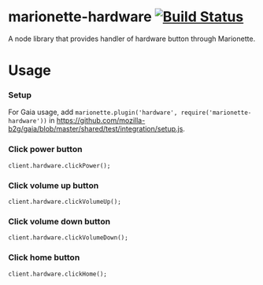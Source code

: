 # marionette-hardware [![Build Status](https://travis-ci.org/evanxd/marionette-hardware.svg)](https://travis-ci.org/evanxd/marionette-hardware)

A node library that provides handler of hardware button through Marionette.

# Usage

### Setup
For Gaia usage, add `marionette.plugin('hardware', require('marionette-hardware'))`
in https://github.com/mozilla-b2g/gaia/blob/master/shared/test/integration/setup.js.

### Click power button
```
client.hardware.clickPower();
```

### Click volume up button
```
client.hardware.clickVolumeUp();
```

### Click volume down button
```
client.hardware.clickVolumeDown();
```

### Click home button
```
client.hardware.clickHome();
```
